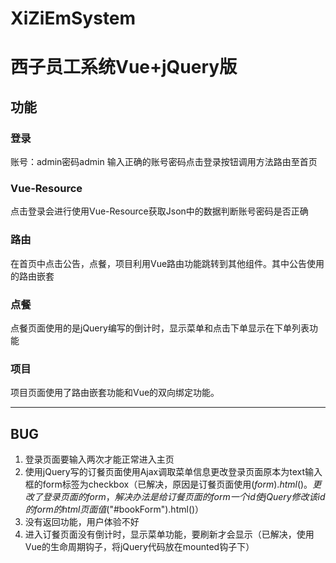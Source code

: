 # XiZiEmSystem
# 西子员工系统Vue+jQuery版
## 功能
### 登录
账号：admin密码admin
输入正确的账号密码点击登录按钮调用方法路由至首页
### Vue-Resource
点击登录会进行使用Vue-Resource获取Json中的数据判断账号密码是否正确
### 路由
在首页中点击公告，点餐，项目利用Vue路由功能跳转到其他组件。其中公告使用的路由嵌套
### 点餐
点餐页面使用的是jQuery编写的倒计时，显示菜单和点击下单显示在下单列表功能
### 项目
项目页面使用了路由嵌套功能和Vue的双向绑定功能。
<hr>

## BUG
1. 登录页面要输入两次才能正常进入主页
2. 使用jQuery写的订餐页面使用Ajax调取菜单信息更改登录页面原本为text输入框的form标签为checkbox（已解决，原因是订餐页面使用$(form).html()。更改了登录页面的form，解决办法是给订餐页面的form一个id使jQuery修改该id的form的html页面值$("#bookForm").html()）
3. 没有返回功能，用户体验不好
4. 进入订餐页面没有倒计时，显示菜单功能，要刷新才会显示（已解决，使用Vue的生命周期钩子，将jQuery代码放在mounted钩子下）
